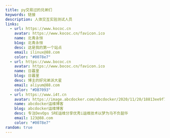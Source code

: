 ```yaml
---
title: py交易过的兄弟们
keywords: 链接
description: 人体交互实验测试人员
links:
  - url: https://www.kococ.cn
    avatar: https://www.kococ.cn/favicon.ico
    name: 北青永恒
    b1og: 北青永恒
    desc: 这是我的第一个站点
    email: ilinux@88.com
    color: "#0078e7"
  - url: https://www.bococ.cn
    avatar: https://www.bococ.cn/favicon.ico
    name: 日暮里
    blog: 日暮里
    desc: 博主的好兄弟派大星
    email: aliyum@88.com
    color: "#DB7093"
  - url: https://www.i4t.cn
    avatar: https://image.abcdocker.com/abcdocker/2020/11/20/18813ee9f7f96/18813ee9f7f96.png
    name: abcdocker运维博客
    blog: abcdocker运维博客
    desc: 专注DevOps SRE运维分享优秀i运维技术以梦为马不负韶华
    email: 123@88.com
    color: "#0078e7"
random: true
---
```



